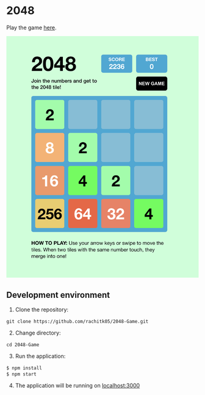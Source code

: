 # 2048

Play the game [here](https://2048game-phi.vercel.app/).

![game screenshot](./public/game-ss.png)

## Development environment

1. Clone the repository:

```
git clone https://github.com/rachitk05/2048-Game.git
```

2. Change directory:

```
cd 2048-Game
```

3. Run the application:

```
$ npm install
$ npm start
```

4. The application will be running on [localhost:3000]()
